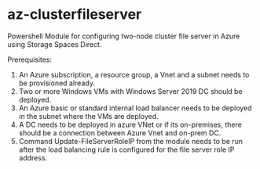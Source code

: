 # az-clusterfileserver
Powershell Module for configuring two-node cluster file server in Azure using Storage Spaces Direct.

Prerequisites:
1.	An Azure subscription, a resource group, a Vnet and a subnet needs to be provisioned already.
2.	Two or more Windows VMs with Windows Server 2019 DC should be deployed.
3.	An Azure basic or standard internal load balancer needs to be deployed in the subnet where the VMs are deployed.
4.	A DC needs to be deployed in azure VNet or if its on-premises, there should be a connection between Azure Vnet and on-prem DC.
5.	Command Update-FileServerRoleIP from the module needs to be run after the load balancing rule is configured for the file server role IP address.
